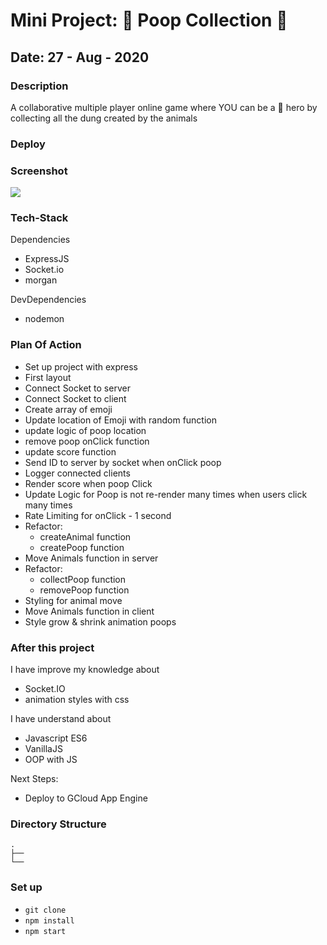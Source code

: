 # Mini Project: 💩 Poop Collection 💩

## Date: 27 - Aug - 2020

### Description

A collaborative multiple player online game where YOU can be a 💩 hero by collecting all the dung created by the animals

### Deploy

### Screenshot

<img src="https://media0.giphy.com/media/LmCpTjqdvqiLLcU7LB/giphy.gif"/>

### Tech-Stack

Dependencies

- ExpressJS
- Socket.io
- morgan

DevDependencies

- nodemon

### Plan Of Action

- Set up project with express
- First layout
- Connect Socket to server
- Connect Socket to client
- Create array of emoji
- Update location of Emoji with random function
- update logic of poop location
- remove poop onClick function
- update score function
- Send ID to server by socket when onClick poop
- Logger connected clients
- Render score when poop Click
- Update Logic for Poop is not re-render many times when users click many times
- Rate Limiting for onClick - 1 second
- Refactor:
  - createAnimal function
  - createPoop function
- Move Animals function in server
- Refactor:
  - collectPoop function
  - removePoop function
- Styling for animal move
- Move Animals function in client
- Style grow & shrink animation poops

### After this project

I have improve my knowledge about

- Socket.IO
- animation styles with css

I have understand about

- Javascript ES6
- VanillaJS
- OOP with JS

Next Steps:

- Deploy to GCloud App Engine

### Directory Structure

```
.
├──
└──
```

### Set up

- `git clone`
- `npm install`
- `npm start`
